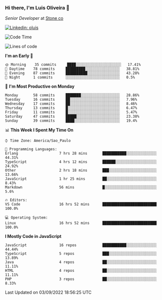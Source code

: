 ### Hi there, I'm Luis Oliveira 👋
*Senior Developer* at [Stone co](https://www.stone.com.br)  

[![Linkedin: oluis](https://img.shields.io/badge/-ooluis-blue?style=flat-square&logo=Linkedin&logoColor=white&link=https://www.linkedin.com/in/ooluis)](https://www.linkedin.com/in/ooluis/)

<!--START_SECTION:waka-->
![Code Time](http://img.shields.io/badge/Code%20Time-2%2C332%20hrs%206%20mins-blue)

![Lines of code](https://img.shields.io/badge/From%20Hello%20World%20I%27ve%20Written-240%20Thousand%20lines%20of%20code-blue)

**I'm an Early 🐤** 

```text
🌞 Morning    35 commits     ████░░░░░░░░░░░░░░░░░░░░░   17.41% 
🌆 Daytime    78 commits     █████████░░░░░░░░░░░░░░░░   38.81% 
🌃 Evening    87 commits     ██████████░░░░░░░░░░░░░░░   43.28% 
🌙 Night      1 commits      ░░░░░░░░░░░░░░░░░░░░░░░░░   0.5%

```
📅 **I'm Most Productive on Monday** 

```text
Monday       58 commits     ███████░░░░░░░░░░░░░░░░░░   28.86% 
Tuesday      16 commits     ██░░░░░░░░░░░░░░░░░░░░░░░   7.96% 
Wednesday    17 commits     ██░░░░░░░░░░░░░░░░░░░░░░░   8.46% 
Thursday     13 commits     █░░░░░░░░░░░░░░░░░░░░░░░░   6.47% 
Friday       11 commits     █░░░░░░░░░░░░░░░░░░░░░░░░   5.47% 
Saturday     47 commits     █████░░░░░░░░░░░░░░░░░░░░   23.38% 
Sunday       39 commits     ████░░░░░░░░░░░░░░░░░░░░░   19.4%

```


📊 **This Week I Spent My Time On** 

```text
⌚︎ Time Zone: America/Sao_Paulo

💬 Programming Languages: 
Erlang                   7 hrs 28 mins       ███████████░░░░░░░░░░░░░░   44.31% 
TypeScript               4 hrs 12 mins       ██████░░░░░░░░░░░░░░░░░░░   24.92% 
Other                    2 hrs 18 mins       ███░░░░░░░░░░░░░░░░░░░░░░   13.66% 
JavaScript               1 hr 25 mins        ██░░░░░░░░░░░░░░░░░░░░░░░   8.43% 
Markdown                 56 mins             █░░░░░░░░░░░░░░░░░░░░░░░░   5.6%

🔥 Editors: 
VS Code                  16 hrs 52 mins      █████████████████████████   100.0%

💻 Operating System: 
Linux                    16 hrs 52 mins      █████████████████████████   100.0%

```

**I Mostly Code in JavaScript** 

```text
JavaScript               16 repos            ███████████░░░░░░░░░░░░░░   44.44% 
TypeScript               5 repos             ███░░░░░░░░░░░░░░░░░░░░░░   13.89% 
Java                     4 repos             ██░░░░░░░░░░░░░░░░░░░░░░░   11.11% 
HTML                     4 repos             ██░░░░░░░░░░░░░░░░░░░░░░░   11.11% 
PHP                      3 repos             ██░░░░░░░░░░░░░░░░░░░░░░░   8.33%

```



 Last Updated on 03/09/2022 18:56:25 UTC
<!--END_SECTION:waka-->
